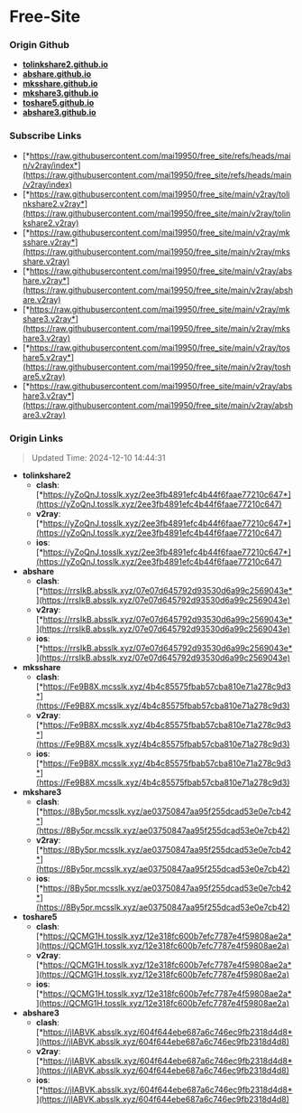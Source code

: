 # Free-Site

### Origin Github

- [**tolinkshare2.github.io**](https://github.com/tolinkshare2/tolinkshare2.github.io)
- [**abshare.github.io**](https://github.com/abshare/abshare.github.io)
- [**mksshare.github.io**](https://github.com/mksshare/mksshare.github.io)
- [**mkshare3.github.io**](https://github.com/mkshare3/mkshare3.github.io)
- [**toshare5.github.io**](https://github.com/toshare5/toshare5.github.io)
- [**abshare3.github.io**](https://github.com/abshare3/abshare3.github.io)

### Subscribe Links

- [*https://raw.githubusercontent.com/mai19950/free_site/refs/heads/main/v2ray/index*](https://raw.githubusercontent.com/mai19950/free_site/refs/heads/main/v2ray/index)
- [*https://raw.githubusercontent.com/mai19950/free_site/main/v2ray/tolinkshare2.v2ray*](https://raw.githubusercontent.com/mai19950/free_site/main/v2ray/tolinkshare2.v2ray)
- [*https://raw.githubusercontent.com/mai19950/free_site/main/v2ray/mksshare.v2ray*](https://raw.githubusercontent.com/mai19950/free_site/main/v2ray/mksshare.v2ray)
- [*https://raw.githubusercontent.com/mai19950/free_site/main/v2ray/abshare.v2ray*](https://raw.githubusercontent.com/mai19950/free_site/main/v2ray/abshare.v2ray)
- [*https://raw.githubusercontent.com/mai19950/free_site/main/v2ray/mkshare3.v2ray*](https://raw.githubusercontent.com/mai19950/free_site/main/v2ray/mkshare3.v2ray)
- [*https://raw.githubusercontent.com/mai19950/free_site/main/v2ray/toshare5.v2ray*](https://raw.githubusercontent.com/mai19950/free_site/main/v2ray/toshare5.v2ray)
- [*https://raw.githubusercontent.com/mai19950/free_site/main/v2ray/abshare3.v2ray*](https://raw.githubusercontent.com/mai19950/free_site/main/v2ray/abshare3.v2ray)

### Origin Links

> Updated Time: 2024-12-10 14:44:31

- **tolinkshare2**
  - **clash**: [*https://yZoQnJ.tosslk.xyz/2ee3fb4891efc4b44f6faae77210c647*](https://yZoQnJ.tosslk.xyz/2ee3fb4891efc4b44f6faae77210c647)
  - **v2ray**: [*https://yZoQnJ.tosslk.xyz/2ee3fb4891efc4b44f6faae77210c647*](https://yZoQnJ.tosslk.xyz/2ee3fb4891efc4b44f6faae77210c647)
  - **ios**: [*https://yZoQnJ.tosslk.xyz/2ee3fb4891efc4b44f6faae77210c647*](https://yZoQnJ.tosslk.xyz/2ee3fb4891efc4b44f6faae77210c647)
- **abshare**
  - **clash**: [*https://rrsIkB.absslk.xyz/07e07d645792d93530d6a99c2569043e*](https://rrsIkB.absslk.xyz/07e07d645792d93530d6a99c2569043e)
  - **v2ray**: [*https://rrsIkB.absslk.xyz/07e07d645792d93530d6a99c2569043e*](https://rrsIkB.absslk.xyz/07e07d645792d93530d6a99c2569043e)
  - **ios**: [*https://rrsIkB.absslk.xyz/07e07d645792d93530d6a99c2569043e*](https://rrsIkB.absslk.xyz/07e07d645792d93530d6a99c2569043e)
- **mksshare**
  - **clash**: [*https://Fe9B8X.mcsslk.xyz/4b4c85575fbab57cba810e71a278c9d3*](https://Fe9B8X.mcsslk.xyz/4b4c85575fbab57cba810e71a278c9d3)
  - **v2ray**: [*https://Fe9B8X.mcsslk.xyz/4b4c85575fbab57cba810e71a278c9d3*](https://Fe9B8X.mcsslk.xyz/4b4c85575fbab57cba810e71a278c9d3)
  - **ios**: [*https://Fe9B8X.mcsslk.xyz/4b4c85575fbab57cba810e71a278c9d3*](https://Fe9B8X.mcsslk.xyz/4b4c85575fbab57cba810e71a278c9d3)
- **mkshare3**
  - **clash**: [*https://8By5pr.mcsslk.xyz/ae03750847aa95f255dcad53e0e7cb42*](https://8By5pr.mcsslk.xyz/ae03750847aa95f255dcad53e0e7cb42)
  - **v2ray**: [*https://8By5pr.mcsslk.xyz/ae03750847aa95f255dcad53e0e7cb42*](https://8By5pr.mcsslk.xyz/ae03750847aa95f255dcad53e0e7cb42)
  - **ios**: [*https://8By5pr.mcsslk.xyz/ae03750847aa95f255dcad53e0e7cb42*](https://8By5pr.mcsslk.xyz/ae03750847aa95f255dcad53e0e7cb42)
- **toshare5**
  - **clash**: [*https://QCMG1H.tosslk.xyz/12e318fc600b7efc7787e4f59808ae2a*](https://QCMG1H.tosslk.xyz/12e318fc600b7efc7787e4f59808ae2a)
  - **v2ray**: [*https://QCMG1H.tosslk.xyz/12e318fc600b7efc7787e4f59808ae2a*](https://QCMG1H.tosslk.xyz/12e318fc600b7efc7787e4f59808ae2a)
  - **ios**: [*https://QCMG1H.tosslk.xyz/12e318fc600b7efc7787e4f59808ae2a*](https://QCMG1H.tosslk.xyz/12e318fc600b7efc7787e4f59808ae2a)
- **abshare3**
  - **clash**: [*https://jIABVK.absslk.xyz/604f644ebe687a6c746ec9fb2318d4d8*](https://jIABVK.absslk.xyz/604f644ebe687a6c746ec9fb2318d4d8)
  - **v2ray**: [*https://jIABVK.absslk.xyz/604f644ebe687a6c746ec9fb2318d4d8*](https://jIABVK.absslk.xyz/604f644ebe687a6c746ec9fb2318d4d8)
  - **ios**: [*https://jIABVK.absslk.xyz/604f644ebe687a6c746ec9fb2318d4d8*](https://jIABVK.absslk.xyz/604f644ebe687a6c746ec9fb2318d4d8)

